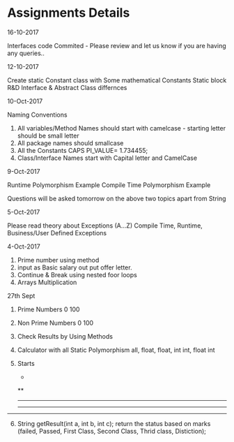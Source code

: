 # Assignments Details


16-10-2017

Interfaces code Commited - Please review and let us know if you are having any queries..




12-10-2017

Create static Constant class with Some mathematical Constants
Static block R&D 
Interface & Abstract Class differnces


10-Oct-2017

Naming Conventions

1. All variables/Method Names should start with camelcase - starting letter should be small letter
2. All package names should smallcase
3. All the Constants CAPS PI_VALUE= 1.734455;
4. Class/Interface Names start with Capital letter and CamelCase




9-Oct-2017

Runtime Polymorphism Example
Compile Time Polymorphism Example

Questions will be asked tomorrow on the above two topics apart from String


5-Oct-2017

Please read theory about Exceptions (A...Z)
Compile Time, Runtime, Business/User Defined Exceptions



4-Oct-2017

1. Prime number using method
2. input as Basic salary out put offer letter.
3. Continue & Break using nested foor loops
4. Arrays Multiplication 



27th Sept

1. Prime Numbers 0 100
2. Non Prime Numbers 0 100
3. Check Results by Using Methods
4. Calculator with all Static Polymorphism all, float, float, int int, float int
5. Starts
    
     *
    **
   * * *
   * * * *
  * * * * *
  
 6. String getResult(int a, int b, int c);
 	return the status based on marks (failed, Passed, First Class, Second Class, Thrid class, Distiction);
 
 

   



